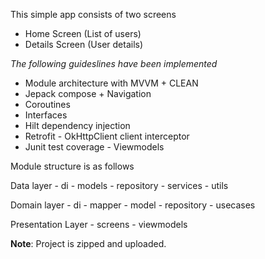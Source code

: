 This simple app consists of two screens
- Home Screen (List of users)
- Details Screen (User details) 

_The following guideslines have been implemented_
* Module architecture with MVVM + CLEAN
* Jepack compose + Navigation
* Coroutines
* Interfaces
* Hilt dependency injection
* Retrofit - OkHttpClient client interceptor
* Junit test coverage - Viewmodels

Module structure is as follows

  Data layer
    - di
    - models
    - repository
    - services
    - utils

  Domain layer
    - di
    - mapper
    - model
    - repository
    - usecases

  Presentation Layer
    - screens
    - viewmodels
    
  **Note**: Project is zipped and uploaded.
